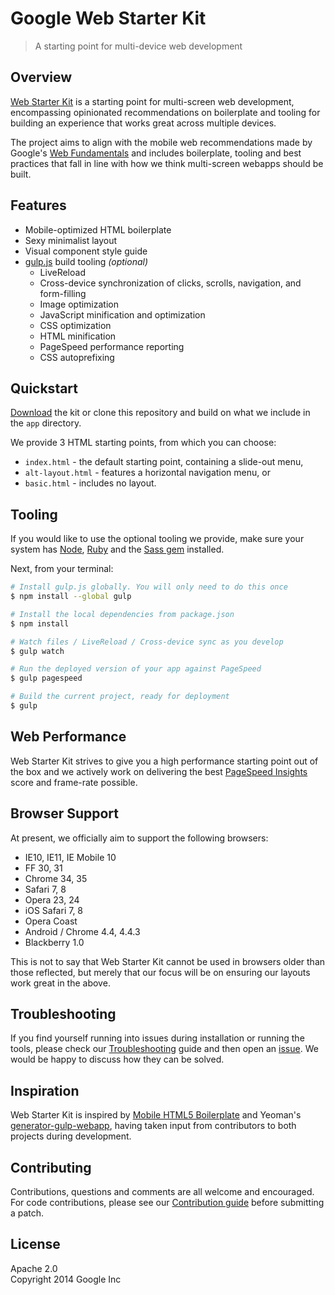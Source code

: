 # Google Web Starter Kit

> A starting point for multi-device web development


## Overview

[Web Starter Kit](http://developers.google.com/web/starter-kit) is a starting point for multi-screen web development, encompassing opinionated recommendations on boilerplate and tooling for building an experience that works great across multiple devices.

The project aims to align with the mobile web recommendations made by Google's [Web Fundamentals](http://developers.google.com/web/fundamentals) and includes boilerplate, tooling and best practices that fall in line with how we think multi-screen webapps should be built.

## Features

* Mobile-optimized HTML boilerplate
* Sexy minimalist layout
* Visual component style guide
* [gulp.js](http://gulpjs.com) build tooling *(optional)*
  * LiveReload
  * Cross-device synchronization of clicks, scrolls, navigation, and form-filling
  * Image optimization
  * JavaScript minification and optimization
  * CSS optimization
  * HTML minification
  * PageSpeed performance reporting
  * CSS autoprefixing


## Quickstart

[Download](http://github.com/google/web-starter-kit/archive/master.zip) the kit or clone this repository and build on what we include in the `app` directory.

We provide 3 HTML starting points, from which you can choose:

- `index.html` - the default starting point, containing a slide-out menu,
- `alt-layout.html` - features a horizontal navigation menu, or
- `basic.html` - includes no layout.

## Tooling

If you would like to use the optional tooling we provide, make sure your system has [Node](http://nodejs.org), [Ruby](https://www.ruby-lang.org/) and the [Sass gem](http://sass-lang.com/install) installed.

Next, from your terminal:

```sh
# Install gulp.js globally. You will only need to do this once
$ npm install --global gulp

# Install the local dependencies from package.json
$ npm install

# Watch files / LiveReload / Cross-device sync as you develop
$ gulp watch

# Run the deployed version of your app against PageSpeed
$ gulp pagespeed

# Build the current project, ready for deployment
$ gulp
```

## Web Performance

Web Starter Kit strives to give you a high performance starting point out of the box and we actively work on delivering the best [PageSpeed Insights](https://developers.google.com/speed/pagespeed/insights/) score and frame-rate possible.

## Browser Support

At present, we officially aim to support the following browsers:

* IE10, IE11, IE Mobile 10 
* FF 30, 31
* Chrome 34, 35
* Safari 7, 8
* Opera 23, 24
* iOS Safari 7, 8
* Opera Coast
* Android / Chrome 4.4, 4.4.3
* Blackberry 1.0

This is not to say that Web Starter Kit cannot be used in browsers older than those reflected, but merely that our focus will be on ensuring our layouts work great in the above.

## Troubleshooting

If you find yourself running into issues during installation or running the tools, please check our [Troubleshooting](https://github.com/google/web-starter-kit) guide and then open an [issue](https://github.com/google/web-starter-kit/issues). We would be happy to discuss how they can be solved. 

## Inspiration

Web Starter Kit is inspired by [Mobile HTML5 Boilerplate](http://html5boilerplate.com/mobile/) and Yeoman's [generator-gulp-webapp](https://github.com/yeoman/generator-gulp-webapp), having taken input from contributors to both projects during development.

## Contributing

Contributions, questions and comments are all welcome and encouraged. For code contributions, please see our [Contribution guide](https://github.com/google/web-starter-kit/wiki/Contributing) before submitting a patch.

## License

Apache 2.0  
Copyright 2014 Google Inc

